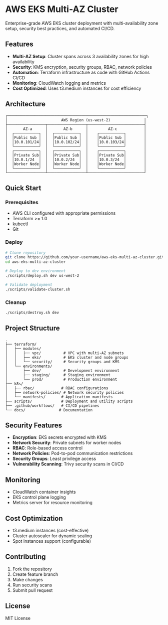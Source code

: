 # AWS EKS Multi-AZ Cluster

Enterprise-grade AWS EKS cluster deployment with multi-availability zone setup, security best practices, and automated CI/CD.

## Features

- **Multi-AZ Setup**: Cluster spans across 3 availability zones for high availability
- **Security**: KMS encryption, security groups, RBAC, network policies
- **Automation**: Terraform infrastructure as code with GitHub Actions CI/CD
- **Monitoring**: CloudWatch logging and metrics
- **Cost Optimized**: Uses t3.medium instances for cost efficiency

## Architecture

```
┌──────────────────────────────────────────────────────────────┐
│                        AWS Region (us-west-2)               │
├─────────────────┬─────────────────┬─────────────────────────┤
│       AZ-a      │       AZ-b      │         AZ-c            │
│  ┌───────────┐  │  ┌───────────┐  │    ┌───────────┐        │
│  │Public Sub │  │  │Public Sub │  │    │Public Sub │        │
│  │10.0.101/24│  │  │10.0.102/24│  │    │10.0.103/24│        │
│  └───────────┘  │  └───────────┘  │    └───────────┘        │
│  ┌───────────┐  │  ┌───────────┐  │    ┌───────────┐        │
│  │Private Sub│  │  │Private Sub│  │    │Private Sub│        │
│  │10.0.1/24  │  │  │10.0.2/24  │  │    │10.0.3/24  │        │
│  │Worker Node│  │  │Worker Node│  │    │Worker Node│        │
│  └───────────┘  │  └───────────┘  │    └───────────┘        │
└─────────────────┴─────────────────┴─────────────────────────┘
```

## Quick Start

### Prerequisites

- AWS CLI configured with appropriate permissions
- Terraform >= 1.0
- kubectl
- Git

### Deploy

```bash
# Clone repository
git clone https://github.com/your-username/aws-eks-multi-az-cluster.git
cd aws-eks-multi-az-cluster

# Deploy to dev environment
./scripts/deploy.sh dev us-west-2

# Validate deployment
./scripts/validate-cluster.sh
```

### Cleanup

```bash
./scripts/destroy.sh dev
```

## Project Structure

```
.
├── terraform/
│   ├── modules/
│   │   ├── vpc/          # VPC with multi-AZ subnets
│   │   ├── eks/          # EKS cluster and node groups
│   │   └── security/     # Security groups and KMS
│   └── environments/
│       ├── dev/          # Development environment
│       ├── staging/      # Staging environment
│       └── prod/         # Production environment
├── k8s/
│   ├── rbac/            # RBAC configurations
│   ├── network-policies/ # Network security policies
│   └── manifests/       # Application manifests
├── scripts/             # Deployment and utility scripts
├── .github/workflows/   # CI/CD pipelines
└── docs/               # Documentation
```

## Security Features

- **Encryption**: EKS secrets encrypted with KMS
- **Network Security**: Private subnets for worker nodes
- **RBAC**: Role-based access control
- **Network Policies**: Pod-to-pod communication restrictions
- **Security Groups**: Least privilege access
- **Vulnerability Scanning**: Trivy security scans in CI/CD

## Monitoring

- CloudWatch container insights
- EKS control plane logging
- Metrics server for resource monitoring

## Cost Optimization

- t3.medium instances (cost-effective)
- Cluster autoscaler for dynamic scaling
- Spot instances support (configurable)

## Contributing

1. Fork the repository
2. Create feature branch
3. Make changes
4. Run security scans
5. Submit pull request

## License

MIT License